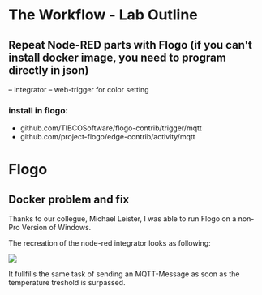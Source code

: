 # The Workflow - Lab Outline
## Repeat Node-RED parts with Flogo (if you can't install docker image, you need to program directly in json)
 – integrator
 – web-trigger for color setting
### install in flogo:
 - github.com/TIBCOSoftware/flogo-contrib/trigger/mqtt
 - github.com/project-flogo/edge-contrib/activity/mqtt
 
# Flogo

## Docker problem and fix
Thanks to our collegue, Michael Leister, I was able to run Flogo on a non-Pro Version of Windows.

The recreation of the node-red integrator looks as following:
 
![](https://github.com/pasci199601815/IoTMadlmayrNigl/tree/master/Lab-Exercises/Lab05/iotflogo.PNG)

It fullfills the same task of sending an MQTT-Message as soon as the temperature treshold is surpassed.
